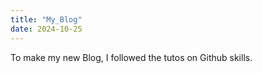```yaml
---
title: "My_Blog"
date: 2024-10-25
---
```

To make my new Blog, I followed the tutos on Github skills.
